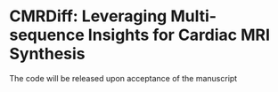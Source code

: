 # CMRDiff: Leveraging Multi-sequence Insights for Cardiac MRI Synthesis
The code will be released upon acceptance of the manuscript

